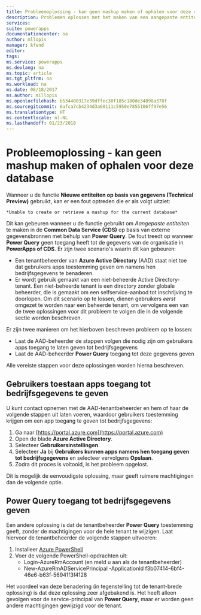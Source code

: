 ```yaml
---
title: Probleemoplossing - kan geen mashup maken of ophalen voor deze database | Microsoft Docs
description: Problemen oplossen met het maken van een aangepaste entiteit met behulp van CDS en Power Query, door middel van beheerderswijzigingen in AAD-beperkingen.
services: 
suite: powerapps
documentationcenter: na
author: mllopis
manager: kfend
editor: 
tags: 
ms.service: powerapps
ms.devlang: na
ms.topic: article
ms.tgt_pltfrm: na
ms.workload: na
ms.date: 08/18/2017
ms.author: millopis
ms.openlocfilehash: b534400317e39dffec30f185c180de34098a378f
ms.sourcegitcommit: 6afca7cb4234d3a60111c5950e7855106ff97e56
ms.translationtype: HT
ms.contentlocale: nl-NL
ms.lasthandoff: 01/23/2018
---
```

# <a name="troubleshooting---unable-to-create-or-retrieve-a-mashup-for-this-database"></a>Probleemoplossing - kan geen mashup maken of ophalen voor deze database
Wanneer u de functie **Nieuwe entiteiten op basis van gegevens (Technical Preview)** gebruikt, kan er een fout optreden die er als volgt uitziet:

    *Unable to create or retrieve a mashup for the current database*

Dit kan gebeuren wanneer u de functie gebruikt om *Aangepaste entiteiten* te maken in de **Common Data Service (CDS)** op basis van externe gegevensbronnen met behulp van **Power Query**. De fout treedt op wanneer **Power Query** geen toegang heeft tot de gegevens van de organisatie in **PowerApps of CDS**. Er zijn twee scenario's waarin dit kan gebeuren:

* Een tenantbeheerder van **Azure Active Directory** (AAD) staat niet toe dat gebruikers apps toestemming geven om namens hen bedrijfsgegevens te benaderen.
* Er wordt gebruik gemaakt van een niet-beheerde Active Directory-tenant. Een niet-beheerde tenant is een directory zonder globale beheerder, die is gemaakt om een selfservice-aanbod tot inschrijving te doorlopen. Om dit scenario op te lossen, dienen gebruikers *eerst* omgezet te worden naar een beheerde tenant, om vervolgens een van de twee oplossingen voor dit probleem te volgen die in de volgende sectie worden beschreven.

Er zijn twee manieren om het hierboven beschreven probleem op te lossen:

* Laat de AAD-beheerder de stappen volgen die nodig zijn om gebruikers apps toegang te laten geven tot bedrijfsgegevens
* Laat de AAD-beheerder **Power Query** toegang tot deze gegevens geven

Alle vereiste stappen voor deze oplossingen worden hierna beschreven.

## <a name="allowing-users-to-give-apps-consent-to-access-company-data"></a>Gebruikers toestaan apps toegang tot bedrijfsgegevens te geven

U kunt contact opnemen met de AAD-tenantbeheerder en hem of haar de volgende stappen uit laten voeren, waardoor gebruikers toestemming krijgen om een app toegang te geven tot bedrijfsgegevens:

1. Ga naar [https://portal.azure.com](https://portal.azure.com)
2. Open de blade **Azure Active Directory**.
3. Selecteer **Gebruikersinstellingen**.
4. Selecteer **Ja** bij **Gebruikers kunnen apps namens hen toegang geven tot bedrijfsgegevens** en selecteer vervolgens **Opslaan**.
5. Zodra dit proces is voltooid, is het probleem opgelost.

Dit is mogelijk de eenvoudigste oplossing, maar geeft ruimere machtigingen dan de volgende optie.

## <a name="allowing-power-query-to-access-company-data"></a>Power Query toegang tot bedrijfsgegevens geven
Een andere oplossing is dat de tenantbeheerder **Power Query** toestemming geeft, zonder de machtigingen voor de hele tenant te wijzigen. Laat hiervoor de tenantbeheerder de volgende stappen uitvoeren:

1. Installeer [Azure PowerShell](https://docs.microsoft.com/powershell/azure/install-azurerm-ps)
2. Voer de volgende PowerShell-opdrachten uit:
   * Login-AzureRmAccount (en meld u aan als de tenantbeheerder)
   * New-AzureRmADServicePrincipal -ApplicationId f3b07414-6bf4-46e6-b63f-56941f3f4128

Het voordeel van deze benadering (in tegenstelling tot de tenant-brede oplossing) is dat deze oplossing zeer afgebakend is. Het heeft alleen gevolgen voor de service-principal van **Power Query**, maar er worden geen andere machtigingen gewijzigd voor de tenant.

